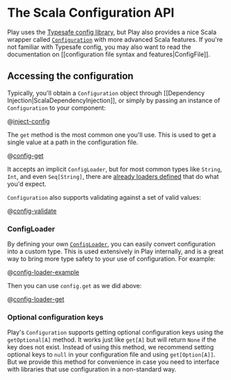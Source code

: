 <!--- Copyright (C) from 2022 The Play Framework Contributors <https://github.com/playframework>, 2011-2021 Lightbend Inc. <https://www.lightbend.com> -->

# The Scala Configuration API

Play uses the [Typesafe config library](https://github.com/typesafehub/config), but Play also provides a nice Scala wrapper called [`Configuration`](api/scala/play/api/Configuration.html) with more advanced Scala features. If you're not familiar with Typesafe config, you may also want to read the documentation on [[configuration file syntax and features|ConfigFile]].

## Accessing the configuration

Typically, you'll obtain a `Configuration` object through [[Dependency Injection|ScalaDependencyInjection]], or simply by passing an instance of `Configuration` to your component:

@[inject-config](code/ScalaConfig.scala)

The `get` method is the most common one you'll use. This is used to get a single value at a path in the configuration file.

@[config-get](code/ScalaConfig.scala)

It accepts an implicit `ConfigLoader`, but for most common types like `String`, `Int`, and even `Seq[String]`, there are [already loaders defined](api/scala/play/api/ConfigLoader$.html) that do what you'd expect.

`Configuration` also supports validating against a set of valid values:

@[config-validate](code/ScalaConfig.scala)

### ConfigLoader

By defining your own [`ConfigLoader`](api/scala/play/api/ConfigLoader.html), you can easily convert configuration into a custom type. This is used extensively in Play internally, and is a great way to bring more type safety to your use of configuration. For example:

@[config-loader-example](code/ScalaConfig.scala)

Then you can use `config.get` as we did above:

@[config-loader-get](code/ScalaConfig.scala)

### Optional configuration keys

Play's `Configuration` supports getting optional configuration keys using the `getOptional[A]` method. It works just like `get[A]` but will return `None` if the key does not exist. Instead of using this method, we recommend setting optional keys to `null` in your configuration file and using `get[Option[A]]`. But we provide this method for convenience in case you need to interface with libraries that use configuration in a non-standard way.
